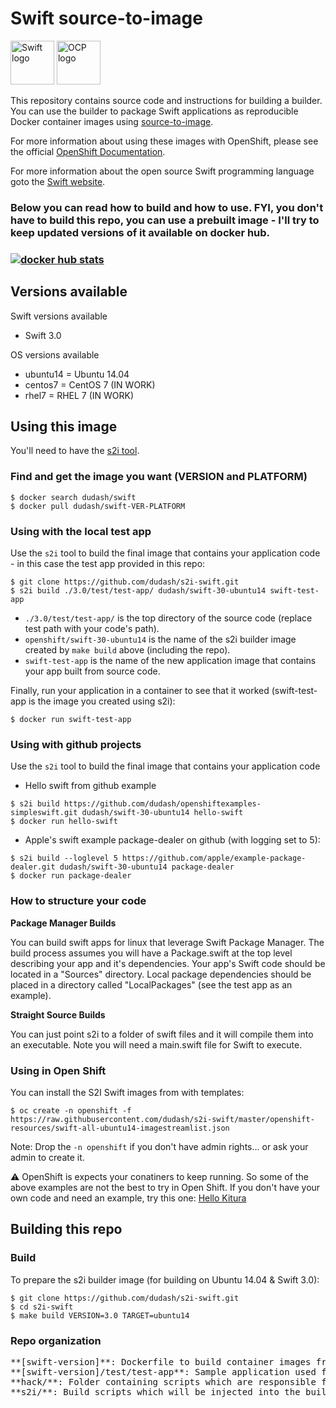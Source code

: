 # Swift source-to-image

<img src="https://swift.org/assets/images/swift.svg" alt="Swift logo" height="70" >
<img src="https://www.openshift.com/images/logos/openshift/Logotype_RH_OpenShift_wLogo_RGB_Gray.svg" alt="OCP logo" height="70" >

This repository contains source code and instructions for building a builder. You can use the builder to package Swift applications as reproducible Docker container images using [source-to-image](https://github.com/openshift/source-to-image).

For more information about using these images with OpenShift, please see the
official [OpenShift Documentation](https://docs.openshift.org/latest/architecture/core_concepts/builds_and_image_streams.html#source-build).

For more information about the open source Swift programming language goto the [Swift website](https://swift.org).


<h3>Below you can read how to build and how to use.  FYI, you don't have to build this repo, you can use a prebuilt image - I'll try to keep updated versions of it available on docker hub.<h3>

[![docker hub stats](http://dockeri.co/image/dudash/swift-30-ubuntu14)](https://hub.docker.com/r/dudash/swift-30-ubuntu14/)


## Versions available

Swift versions available
* Swift 3.0

OS versions available
* ubuntu14 = Ubuntu 14.04
* centos7 = CentOS 7 (IN WORK)
* rhel7 = RHEL 7 (IN WORK)


## Using this image

You'll need to have the [s2i tool](https://github.com/openshift/source-to-image).

### Find and get the image you want (VERSION and PLATFORM)

```shell
$ docker search dudash/swift
$ docker pull dudash/swift-VER-PLATFORM
```

### Using with the local test app
Use the `s2i` tool to build the final image that contains your application code - in this case the test app provided in this repo:

```shell
$ git clone https://github.com/dudash/s2i-swift.git
$ s2i build ./3.0/test/test-app/ dudash/swift-30-ubuntu14 swift-test-app
```
* `./3.0/test/test-app/` is the top directory of the source code (replace test path with your code's path).
* `openshift/swift-30-ubuntu14` is the name of the s2i builder image created by `make build` above (including the repo).
* `swift-test-app` is the name of the new application image that contains your app built from source code.

Finally, run your application in a container to see that it worked (swift-test-app is the image you created using s2i):
```shell
$ docker run swift-test-app
```

### Using with github projects

Use the `s2i` tool to build the final image that contains your application code

* Hello swift from github example
```shell
$ s2i build https://github.com/dudash/openshiftexamples-simpleswift.git dudash/swift-30-ubuntu14 hello-swift
$ docker run hello-swift
```
* Apple's swift example package-dealer on github (with logging set to 5):
```shell
$ s2i build --loglevel 5 https://github.com/apple/example-package-dealer.git dudash/swift-30-ubuntu14 package-dealer
$ docker run package-dealer
```

### How to structure your code

**Package Manager Builds**

You can build swift apps for linux that leverage Swift Package Manager.  The build process assumes you will have a Package.swift at the top level describing your app and it's dependencies.  Your app's Swift code should be located in a "Sources" directory.  Local package dependencies should be placed in a directory called "LocalPackages" (see the test app as an example).

**Straight Source Builds**

You can just point s2i to a folder of swift files and it will compile them into an executable.  Note you will need a main.swift file for Swift to execute.

### Using in Open Shift

You can install the S2I Swift images from with templates:
```shell
$ oc create -n openshift -f https://raw.githubusercontent.com/dudash/s2i-swift/master/openshift-resources/swift-all-ubuntu14-imagestreamlist.json
```

Note: Drop the ```-n openshift``` if you don't have admin rights... or ask your admin to create it.

:warning: OpenShift is expects your conatiners to keep running. So some of the above examples are not the best to try in Open Shift.  If you don't have your own code and need an example, try this one: [Hello Kitura](https://github.com/dudash/openshiftexamples-hellokitura)


## Building this repo

### Build 
To prepare the s2i builder image (for building on Ubuntu 14.04 & Swift 3.0):
```shell
$ git clone https://github.com/dudash/s2i-swift.git
$ cd s2i-swift
$ make build VERSION=3.0 TARGET=ubuntu14
```

### Repo organization
<pre>
**[swift-version]**: Dockerfile to build container images from
**[swift-version]/test/test-app**: Sample application used for tests
**hack/**: Folder containing scripts which are responsible for the build and test actions performed by the Makefile
**s2i/**: Build scripts which will be injected into the builder image and executed during application source code builds
</pre>

